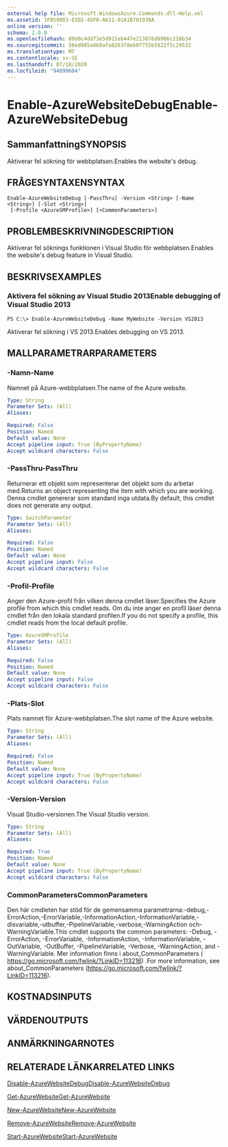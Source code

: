 ```yaml
---
external help file: Microsoft.WindowsAzure.Commands.dll-Help.xml
ms.assetid: 1FB590D3-E5D2-45F0-A611-01A1B701938A
online version: ''
schema: 2.0.0
ms.openlocfilehash: 89d0c4dd73e5d921eb447e213876d8906c210b34
ms.sourcegitcommit: 56ed085a868afa8263f8eb0f755b5822f5c29532
ms.translationtype: MT
ms.contentlocale: sv-SE
ms.lasthandoff: 07/18/2020
ms.locfileid: "94099604"
---
```

# <span data-ttu-id="5ec33-101">Enable-AzureWebsiteDebug</span><span class="sxs-lookup"><span data-stu-id="5ec33-101">Enable-AzureWebsiteDebug</span></span>

## <span data-ttu-id="5ec33-102">Sammanfattning</span><span class="sxs-lookup"><span data-stu-id="5ec33-102">SYNOPSIS</span></span>
<span data-ttu-id="5ec33-103">Aktiverar fel sökning för webbplatsen.</span><span class="sxs-lookup"><span data-stu-id="5ec33-103">Enables the website's debug.</span></span>

## <span data-ttu-id="5ec33-104">FRÅGESYNTAXEN</span><span class="sxs-lookup"><span data-stu-id="5ec33-104">SYNTAX</span></span>

```
Enable-AzureWebsiteDebug [-PassThru] -Version <String> [-Name <String>] [-Slot <String>]
 [-Profile <AzureSMProfile>] [<CommonParameters>]
```

## <span data-ttu-id="5ec33-105">PROBLEMBESKRIVNING</span><span class="sxs-lookup"><span data-stu-id="5ec33-105">DESCRIPTION</span></span>
<span data-ttu-id="5ec33-106">Aktiverar fel söknings funktionen i Visual Studio för webbplatsen.</span><span class="sxs-lookup"><span data-stu-id="5ec33-106">Enables the website's debug feature in Visual Studio.</span></span>

## <span data-ttu-id="5ec33-107">BESKRIVS</span><span class="sxs-lookup"><span data-stu-id="5ec33-107">EXAMPLES</span></span>

### <span data-ttu-id="5ec33-108">Aktivera fel sökning av Visual Studio 2013</span><span class="sxs-lookup"><span data-stu-id="5ec33-108">Enable debugging of Visual Studio 2013</span></span>
```
PS C:\> Enable-AzureWebsiteDebug -Name MyWebsite -Version VS2013
```

<span data-ttu-id="5ec33-109">Aktiverar fel sökning i VS 2013.</span><span class="sxs-lookup"><span data-stu-id="5ec33-109">Enables debugging on VS 2013.</span></span>

## <span data-ttu-id="5ec33-110">MALLPARAMETRAR</span><span class="sxs-lookup"><span data-stu-id="5ec33-110">PARAMETERS</span></span>

### <span data-ttu-id="5ec33-111">-Namn</span><span class="sxs-lookup"><span data-stu-id="5ec33-111">-Name</span></span>
<span data-ttu-id="5ec33-112">Namnet på Azure-webbplatsen.</span><span class="sxs-lookup"><span data-stu-id="5ec33-112">The name of the Azure website.</span></span>

```yaml
Type: String
Parameter Sets: (All)
Aliases: 

Required: False
Position: Named
Default value: None
Accept pipeline input: True (ByPropertyName)
Accept wildcard characters: False
```

### <span data-ttu-id="5ec33-113">-PassThru</span><span class="sxs-lookup"><span data-stu-id="5ec33-113">-PassThru</span></span>
<span data-ttu-id="5ec33-114">Returnerar ett objekt som representerar det objekt som du arbetar med.</span><span class="sxs-lookup"><span data-stu-id="5ec33-114">Returns an object representing the item with which you are working.</span></span>
<span data-ttu-id="5ec33-115">Denna cmdlet genererar som standard inga utdata.</span><span class="sxs-lookup"><span data-stu-id="5ec33-115">By default, this cmdlet does not generate any output.</span></span>

```yaml
Type: SwitchParameter
Parameter Sets: (All)
Aliases: 

Required: False
Position: Named
Default value: None
Accept pipeline input: False
Accept wildcard characters: False
```

### <span data-ttu-id="5ec33-116">-Profil</span><span class="sxs-lookup"><span data-stu-id="5ec33-116">-Profile</span></span>
<span data-ttu-id="5ec33-117">Anger den Azure-profil från vilken denna cmdlet läser.</span><span class="sxs-lookup"><span data-stu-id="5ec33-117">Specifies the Azure profile from which this cmdlet reads.</span></span>
<span data-ttu-id="5ec33-118">Om du inte anger en profil läser denna cmdlet från den lokala standard profilen.</span><span class="sxs-lookup"><span data-stu-id="5ec33-118">If you do not specify a profile, this cmdlet reads from the local default profile.</span></span>

```yaml
Type: AzureSMProfile
Parameter Sets: (All)
Aliases: 

Required: False
Position: Named
Default value: None
Accept pipeline input: False
Accept wildcard characters: False
```

### <span data-ttu-id="5ec33-119">-Plats</span><span class="sxs-lookup"><span data-stu-id="5ec33-119">-Slot</span></span>
<span data-ttu-id="5ec33-120">Plats namnet för Azure-webbplatsen.</span><span class="sxs-lookup"><span data-stu-id="5ec33-120">The slot name of the Azure website.</span></span>

```yaml
Type: String
Parameter Sets: (All)
Aliases: 

Required: False
Position: Named
Default value: None
Accept pipeline input: True (ByPropertyName)
Accept wildcard characters: False
```

### <span data-ttu-id="5ec33-121">-Version</span><span class="sxs-lookup"><span data-stu-id="5ec33-121">-Version</span></span>
<span data-ttu-id="5ec33-122">Visual Studio-versionen.</span><span class="sxs-lookup"><span data-stu-id="5ec33-122">The Visual Studio version.</span></span>

```yaml
Type: String
Parameter Sets: (All)
Aliases: 

Required: True
Position: Named
Default value: None
Accept pipeline input: True (ByPropertyName)
Accept wildcard characters: False
```

### <span data-ttu-id="5ec33-123">CommonParameters</span><span class="sxs-lookup"><span data-stu-id="5ec33-123">CommonParameters</span></span>
<span data-ttu-id="5ec33-124">Den här cmdleten har stöd för de gemensamma parametrarna:-debug,-ErrorAction,-ErrorVariable,-InformationAction,-InformationVariable,-disvariable,-utbuffer,-PipelineVariable,-verbose,-WarningAction och-WarningVariable.</span><span class="sxs-lookup"><span data-stu-id="5ec33-124">This cmdlet supports the common parameters: -Debug, -ErrorAction, -ErrorVariable, -InformationAction, -InformationVariable, -OutVariable, -OutBuffer, -PipelineVariable, -Verbose, -WarningAction, and -WarningVariable.</span></span> <span data-ttu-id="5ec33-125">Mer information finns i about_CommonParameters ( https://go.microsoft.com/fwlink/?LinkID=113216) .</span><span class="sxs-lookup"><span data-stu-id="5ec33-125">For more information, see about_CommonParameters (https://go.microsoft.com/fwlink/?LinkID=113216).</span></span>

## <span data-ttu-id="5ec33-126">KOSTNADS</span><span class="sxs-lookup"><span data-stu-id="5ec33-126">INPUTS</span></span>

## <span data-ttu-id="5ec33-127">VÄRDEN</span><span class="sxs-lookup"><span data-stu-id="5ec33-127">OUTPUTS</span></span>

## <span data-ttu-id="5ec33-128">ANMÄRKNINGAR</span><span class="sxs-lookup"><span data-stu-id="5ec33-128">NOTES</span></span>

## <span data-ttu-id="5ec33-129">RELATERADE LÄNKAR</span><span class="sxs-lookup"><span data-stu-id="5ec33-129">RELATED LINKS</span></span>

[<span data-ttu-id="5ec33-130">Disable-AzureWebsiteDebug</span><span class="sxs-lookup"><span data-stu-id="5ec33-130">Disable-AzureWebsiteDebug</span></span>](./Disable-AzureWebsiteDebug.md)

[<span data-ttu-id="5ec33-131">Get-AzureWebsite</span><span class="sxs-lookup"><span data-stu-id="5ec33-131">Get-AzureWebsite</span></span>](./Get-AzureWebsite.md)

[<span data-ttu-id="5ec33-132">New-AzureWebsite</span><span class="sxs-lookup"><span data-stu-id="5ec33-132">New-AzureWebsite</span></span>](./New-AzureWebsite.md)

[<span data-ttu-id="5ec33-133">Remove-AzureWebsite</span><span class="sxs-lookup"><span data-stu-id="5ec33-133">Remove-AzureWebsite</span></span>](./Remove-AzureWebsite.md)

[<span data-ttu-id="5ec33-134">Start-AzureWebsite</span><span class="sxs-lookup"><span data-stu-id="5ec33-134">Start-AzureWebsite</span></span>](./Start-AzureWebsite.md)


